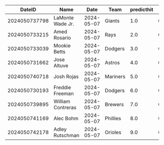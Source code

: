 DateID         |  Name               |  Date        |  Team      |  predicthit  |  predicthitproba     |  hitbool  |  Last7DaysAVG  |  Last15DaysAVG  |  Last30DaysAVG
---------------|---------------------|--------------|------------|--------------|----------------------|-----------|----------------|-----------------|---------------
2024050737798  |  LaMonte Wade Jr.   |  2024-05-07  |  Giants    |  1.0         |  0.6230839752672606  |  False    |  0.385         |  0.318          |  0.373
2024050733215  |  Amed Rosario       |  2024-05-07  |  Rays      |  2.0         |  0.6178634920544355  |  False    |  0.261         |  0.239          |  0.323
2024050733039  |  Mookie Betts       |  2024-05-07  |  Dodgers   |  3.0         |  0.6156826347486154  |  False    |  0.25          |  0.358          |  0.333
2024050731662  |  Jose Altuve        |  2024-05-07  |  Astros    |  4.0         |  0.6154223331644113  |  False    |  0.346         |  0.326          |  0.33
2024050740718  |  Josh Rojas         |  2024-05-07  |  Mariners  |  5.0         |  0.6130649513599731  |  False    |  0.5           |  0.382          |  0.338
2024050730193  |  Freddie Freeman    |  2024-05-07  |  Dodgers   |  6.0         |  0.6124946000631855  |  False    |  0.24          |  0.3            |  0.276
2024050739895  |  William Contreras  |  2024-05-07  |  Brewers   |  7.0         |  0.6119636261814304  |  False    |  0.227         |  0.288          |  0.333
2024050741169  |  Alec Bohm          |  2024-05-07  |  Phillies  |  8.0         |  0.611491078650099   |  False    |  0.273         |  0.436          |  0.373
2024050742178  |  Adley Rutschman    |  2024-05-07  |  Orioles   |  9.0         |  0.6103956939673915  |  False    |  0.36          |  0.364          |  0.327
